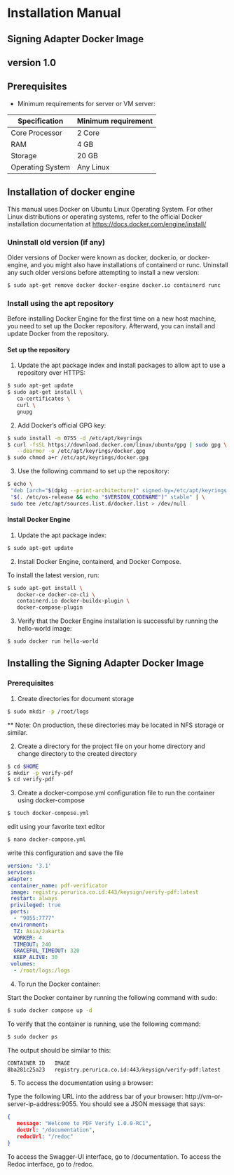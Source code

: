 
# Installation Manual
## Signing Adapter Docker Image
## version 1.0

## Prerequisites
- Minimum requirements for server or VM server:

|Specification    |Minimum requirement    |
|----|----|
|Core Processor|2 Core|
|RAM|4 GB|
|Storage|20 GB|
|Operating System|Any Linux|

## Installation of docker engine
This manual uses Docker on Ubuntu Linux Operating System. For other Linux distributions or operating systems, refer to the official Docker installation documentation at https://docs.docker.com/engine/install/

### Uninstall old version (if any)
Older versions of Docker were known as docker, docker.io, or docker-engine, and you might also have installations of containerd or runc. Uninstall any such older versions before attempting to install a new version:
```bash
$ sudo apt-get remove docker docker-engine docker.io containerd runc
```

### Install using the apt repository
Before installing Docker Engine for the first time on a new host machine, you need to set up the Docker repository. Afterward, you can install and update Docker from the repository.

#### Set up the repository
1. Update the apt package index and install packages to allow apt to use a repository over HTTPS:

 ```bash
 $ sudo apt-get update
 $ sudo apt-get install \
    ca-certificates \
    curl \
    gnupg
 ```
2. Add Docker’s official GPG key:

 ```bash
 $ sudo install -m 0755 -d /etc/apt/keyrings
 $ curl -fsSL https://download.docker.com/linux/ubuntu/gpg | sudo gpg \
    --dearmor -o /etc/apt/keyrings/docker.gpg
 $ sudo chmod a+r /etc/apt/keyrings/docker.gpg
 ```
3. Use the following command to set up the repository:

 ```bash
 $ echo \
  "deb [arch="$(dpkg --print-architecture)" signed-by=/etc/apt/keyrings /docker.gpg] https://download.docker.com/linux/ubuntu \
  "$(. /etc/os-release && echo "$VERSION_CODENAME")" stable" | \
  sudo tee /etc/apt/sources.list.d/docker.list > /dev/null
 ```
 
#### Install Docker Engine

1. Update the apt package index:

 ```bash
 $ sudo apt-get update
 ```
2. Install Docker Engine, containerd, and Docker Compose.
 
 To install the latest version, run:
 ```bash
 $ sudo apt-get install \
    docker-ce docker-ce-cli \
    containerd.io docker-buildx-plugin \
    docker-compose-plugin
 ```

3. Verify that the Docker Engine installation is successful by running the hello-world image:

 ```bash
 $ sudo docker run hello-world
 ```
 
## Installing the Signing Adapter Docker Image

### Prerequisites

1. Create directories for document storage

 ```bash
 $ sudo mkdir -p /root/logs
 ```
 ** Note: On production, these directories may be located in NFS storage or similar.
 
2. Create a directory for the project file on your home directory and change directory to the created directory

 ```bash
 $ cd $HOME
 $ mkdir -p verify-pdf
 $ cd verify-pdf
 ```
 
3. Create a docker-compose.yml configuration file to run the container using docker-compose

 ```bash
 $ touch docker-compose.yml
 ```
 edit using your favorite text editor

 ```bash
 $ nano docker-compose.yml
 ```
 write this configuration and save the file

 ```yaml
version: '3.1'
services:
 adapter:
  container_name: pdf-verificator
  image: registry.perurica.co.id:443/keysign/verify-pdf:latest
  restart: always
  privileged: true
  ports: 
   - "9055:7777"
  environment:
   TZ: Asia/Jakarta
   WORKER: 4
   TIMEOUT: 240
   GRACEFUL_TIMEOUT: 320
   KEEP_ALIVE: 30
  volumes:
   - /root/logs:/logs

 ```
4. To run the Docker container:

 Start the Docker container by running the following command with sudo:

 ```bash
 $ sudo docker compose up -d
 ```

 To verify that the container is running, use the following command:

 ```bash
 $ sudo docker ps
 ```

 The output should be similar to this:

 ```bash
 CONTAINER ID   IMAGE                                                      COMMAND                CREATED        STATUS                       PORTS                              NAMES
8ba281c25a23   registry.perurica.co.id:443/keysign/verify-pdf:latest     "/bin/app"             3 hours ago    Up About an hour             0.0.0.0:9055->7777/tcp             pdf-verificator
 ```
 
5. To access the documentation using a browser:
 
 Type the following URL into the address bar of your browser: http://vm-or-server-ip-address:9055. You should see a JSON message that says:

 ```json
 {
    message: "Welcome to PDF Verify 1.0.0-RC1",
    docUrl: "/documentation",
    redocUrl: "/redoc"
}
 ```

 To access the Swagger-UI interface, go to /documentation. To access the Redoc interface, go to /redoc.